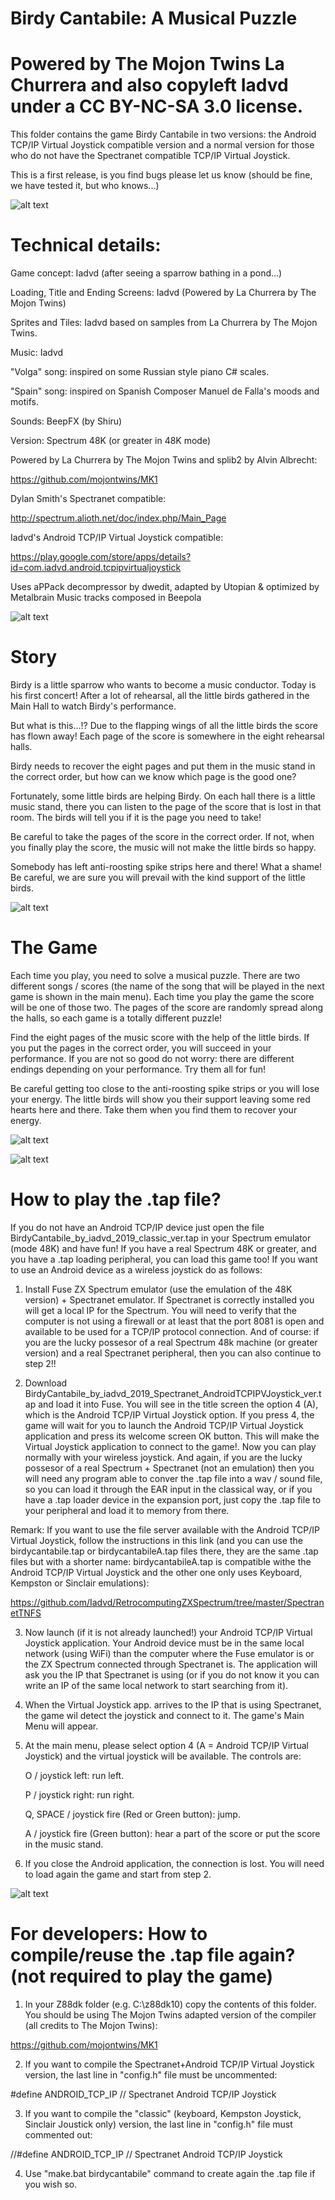 # Birdy Cantabile: A Musical Puzzle

# Powered by The Mojon Twins La Churrera and also copyleft Iadvd under a CC BY-NC-SA 3.0 license.

This folder contains the game Birdy Cantabile in two versions: the Android TCP/IP Virtual Joystick compatible version and a normal version for those who do not have the Spectranet compatible TCP/IP Virtual Joystick.

This is a first release, is you find bugs please let us know (should be fine, we have tested it, but who knows...)

![alt text](https://github.com/Iadvd/RetrocomputingZXSpectrum/blob/master/GameExamples/BirdyCantabile/BCT1g.png)

# Technical details:

Game concept: Iadvd (after seeing a sparrow bathing in a pond...)

Loading, Title and Ending Screens: Iadvd (Powered by La Churrera by The Mojon Twins)

Sprites and Tiles: Iadvd based on samples from La Churrera by The Mojon Twins.

Music: Iadvd

"Volga" song: inspired on some Russian style piano C# scales.

"Spain" song: inspired on Spanish Composer Manuel de Falla's moods and motifs.

Sounds: BeepFX (by Shiru)

Version: Spectrum 48K (or greater in 48K mode)

Powered by La Churrera by The Mojon Twins and splib2 by Alvin Albrecht:

https://github.com/mojontwins/MK1

Dylan Smith's Spectranet compatible:

http://spectrum.alioth.net/doc/index.php/Main_Page

Iadvd's Android TCP/IP Virtual Joystick compatible:

https://play.google.com/store/apps/details?id=com.iadvd.android.tcpipvirtualjoystick

Uses aPPack decompressor by dwedit, adapted by Utopian & optimized by Metalbrain
Music tracks composed in Beepola

![alt text](https://github.com/Iadvd/RetrocomputingZXSpectrum/blob/master/GameExamples/BirdyCantabile/BCT2.png)

# Story

Birdy is a little sparrow who wants to become a music conductor. Today is his first concert! After a lot of rehearsal, all the little birds gathered in the Main Hall to watch Birdy's performance.

But what is this...!? Due to the flapping wings of all the little birds the score has flown away! Each page of the score is somewhere in the eight rehearsal halls.

Birdy needs to recover the eight pages and put them in the music stand in the correct order, but how can we know which page is the good one?

Fortunately, some little birds are helping Birdy. On each hall there is a little music stand, there you can listen to the page of the score that is lost in that room. The birds will tell you if it is the page you need to take!

Be careful to take the pages of the score in the correct order. If not, when you finally play the score, the music will not make the little birds so happy. 

Somebody has left anti-roosting spike strips here and there! What a shame! Be careful, we are sure you will prevail with the kind support of the little birds. 

![alt text](https://github.com/Iadvd/RetrocomputingZXSpectrum/blob/master/GameExamples/BirdyCantabile/BC1.png)

# The Game

Each time you play, you need to solve a musical puzzle. There are two different songs / scores (the name of the song that will be played in the next game is shown in the main menu). Each time you play the game the score will be one of those two. The pages of the score are randomly spread along the halls, so each game is a totally different puzzle! 

Find the eight pages of the music score with the help of the little birds. If you put the pages in the correct order, you will succeed in your performance. If you are not so good do not worry: there are different endings depending on your performance. Try them all for fun! 

Be careful getting too close to the anti-roosting spike strips or you will lose your energy. The little birds will show you their support leaving some red hearts here and there. Take them when you find them to recover your energy.

![alt text](https://github.com/Iadvd/RetrocomputingZXSpectrum/blob/master/GameExamples/BirdyCantabile/BC2.png)

![alt text](https://github.com/Iadvd/RetrocomputingZXSpectrum/blob/master/GameExamples/BirdyCantabile/BC3.png)


# How to play the .tap file?

If you do not have an Android TCP/IP device just open the file BirdyCantabile_by_iadvd_2019_classic_ver.tap in your Spectrum emulator (mode 48K) and have fun! If you have a real Spectrum 48K or greater, and you have a .tap loading peripheral, you can load this game too! If you want to use an Android device as a wireless joystick do as follows:

1. Install Fuse ZX Spectrum emulator (use the emulation of the 48K version)  + Spectranet emulator. If Spectranet is correctly installed you will get a local IP for the Spectrum. You will need to verify that the computer is not using a firewall or at least that the port 8081 is open and available to be used for a TCP/IP protocol connection. And of course: if you are the lucky possesor of a real Spectrum 48k machine (or greater version) and a real Spectranet peripheral, then you can also continue to step 2!!

2. Download BirdyCantabile_by_iadvd_2019_Spectranet_AndroidTCPIPVJoystick_ver.tap and load it into Fuse. You will see in the title screen the option 4 (A), which is the Android TCP/IP Virtual Joystick option. If you press 4, the game will wait for you to launch the Android TCP/IP Virtual Joystick application and press its welcome screen OK button. This will make the Virtual Joystick application to connect to the game!. Now you can play normally with your wireless joystick. And again, if you are the lucky possesor of a real Spectrum + Spectranet (not an emulation) then you will need any program able to conver the .tap file into a wav / sound file, so you can load it through the EAR input in the classical way, or if you have a .tap loader device in the expansion port, just copy the .tap file to your peripheral and load it to memory from there. 

Remark: If you want to use the file server available with the Android TCP/IP Virtual Joystick, follow the instructions in this link (and you can use the birdycantabile.tap or birdycantabileA.tap files there, they are the same .tap files but with a shorter name: birdycantabileA.tap is compatible withe the Android TCP/IP Virtual Joystick and the other one only uses Keyboard, Kempston or Sinclair emulations):

https://github.com/Iadvd/RetrocomputingZXSpectrum/tree/master/SpectranetTNFS

3. Now launch (if it is not already launched!) your Android TCP/IP Virtual Joystick application. Your Android device must be in the same local network (using WiFi) than the computer where the Fuse emulator is or the ZX Spectrum connected through Spectranet is. The application will ask you the IP that Spectranet is using (or if you do not know it you can write an IP of the same local network to start searching from it).

4. When the Virtual Joystick app. arrives to the IP that is using Spectranet, the game wil detect the joystick and connect to it. The game's Main Menu will appear. 

5. At the main menu, please select option 4 (A = Android TCP/IP Virtual Joystick) and the virtual joystick will be available. The controls are:

      O / joystick left: run left.

      P / joystick right: run right.

      Q, SPACE / joystick fire (Red or Green button): jump.
	  
	  A / joystick fire (Green button): hear a part of the score or put the score in the music stand.

6. If you close the Android application, the connection is lost. You will need to load again the game and start from step 2.

![alt text](https://github.com/Iadvd/RetrocomputingZXSpectrum/blob/master/GameExamples/BirdyCantabile/BC4.png)

# For developers: How to compile/reuse the .tap file again? (not required to play the game)

1. In your Z88dk folder (e.g. C:\z88dk10) copy the contents of this folder. You should be using The Mojon Twins adapted version of the compiler (all credits to The Mojon Twins):

https://github.com/mojontwins/MK1

2. If you want to compile the Spectranet+Android TCP/IP Virtual Joystick version, the last line in "config.h" file must be uncommented:

#define ANDROID_TCP_IP			// Spectranet Android TCP/IP Joystick

3. If you want to compile the "classic" (keyboard, Kempston Joystick, Sinclair Joustick only) version, the last line in "config.h" file must commented out:

//#define ANDROID_TCP_IP			// Spectranet Android TCP/IP Joystick

4. Use "make.bat birdycantabile" command to create again the .tap file if you wish so.

